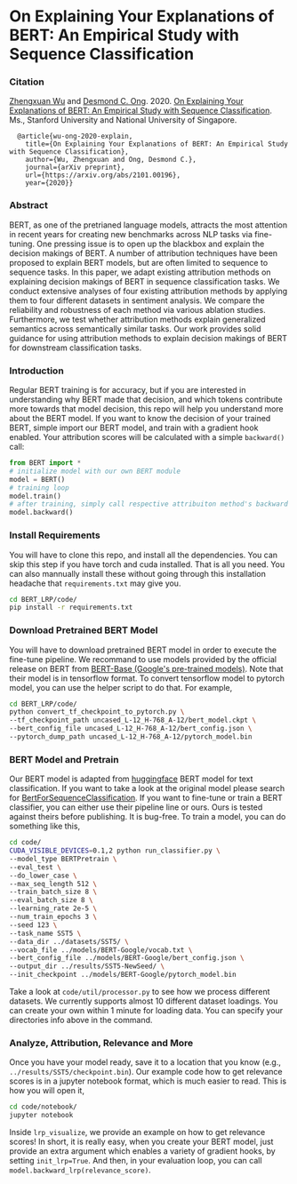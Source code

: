 # On Explaining Your Explanations of BERT: An Empirical Study with Sequence Classification

### Citation

[Zhengxuan Wu](http://zen-wu.social) and [Desmond C. Ong](https://web.stanford.edu/~dco/). 2020. [On Explaining Your Explanations of BERT: An Empirical Study with Sequence Classification](https://arxiv.org/abs/2101.00196). Ms., Stanford University and National University of Singapore.

```stex
  @article{wu-ong-2020-explain,
    title={On Explaining Your Explanations of BERT: An Empirical Study with Sequence Classification},
    author={Wu, Zhengxuan and Ong, Desmond C.},
    journal={arXiv preprint},
    url={https://arxiv.org/abs/2101.00196},
    year={2020}}
```

### Abstract
BERT, as one of the pretrianed language models, attracts the most attention in recent years for creating new benchmarks across NLP tasks via fine-tuning. One pressing issue is to open up the blackbox and explain the decision makings of BERT. A number of attribution techniques have been proposed to explain BERT models, but are often limited to sequence to sequence tasks. In this paper, we adapt existing attribution methods on explaining decision makings of BERT in sequence classification tasks. We conduct extensive analyses of four existing attribution methods by applying them to four different datasets in sentiment analysis. We compare the reliability and robustness of each method via various ablation studies. Furthermore, we test whether attribution methods explain generalized semantics across semantically similar tasks. Our work provides solid guidance for using attribution methods to explain decision makings of BERT for downstream classification tasks.

### Introduction
Regular BERT training is for accuracy, but if you are interested in understanding why BERT made that decision, and which tokens contribute more towards that model decision, this repo will help you understand more about the BERT model. If you want to know the decision of your trained BERT, simple import our BERT model, and train with a gradient hook enabled. Your attribution scores will be calculated with a simple ``backward()`` call:
```python
from BERT import *
# initialize model with our own BERT module
model = BERT()
# training loop
model.train()
# after training, simply call respective attribuiton method's backward function
model.backward()
```

### Install Requirements
You will have to clone this repo, and install all the dependencies. You can skip this step if you have torch and cuda installed. That is all you need. You can also mannually install these without going through this installation headache that ``requirements.txt`` may give you.
```bash
cd BERT_LRP/code/
pip install -r requirements.txt
```

### Download Pretrained BERT Model
You will have to download pretrained BERT model in order to execute the fine-tune pipeline. We recommand to use models provided by the official release on BERT from [BERT-Base (Google's pre-trained models)](https://github.com/google-research/bert). Note that their model is in tensorflow format. To convert tensorflow model to pytorch model, you can use the helper script to do that. For example,
```bash
cd BERT_LRP/code/
python convert_tf_checkpoint_to_pytorch.py \
--tf_checkpoint_path uncased_L-12_H-768_A-12/bert_model.ckpt \
--bert_config_file uncased_L-12_H-768_A-12/bert_config.json \
--pytorch_dump_path uncased_L-12_H-768_A-12/pytorch_model.bin
```

### BERT Model and Pretrain
Our BERT model is adapted from [huggingface](https://github.com/huggingface/transformers) BERT model for text classification. If you want to take a look at the original model please search for [BertForSequenceClassification](https://github.com/huggingface/transformers/blob/master/src/transformers/modeling_bert.py). If you want to fine-tune or train a BERT classifier, you can either use their pipeline line or ours. Ours is tested against theirs before publishing. It is bug-free. To train a model, you can do something like this,
```bash
cd code/
CUDA_VISIBLE_DEVICES=0.1,2 python run_classifier.py \
--model_type BERTPretrain \
--eval_test \
--do_lower_case \
--max_seq_length 512 \
--train_batch_size 8 \
--eval_batch_size 8 \
--learning_rate 2e-5 \
--num_train_epochs 3 \
--seed 123 \
--task_name SST5 \
--data_dir ../datasets/SST5/ \
--vocab_file ../models/BERT-Google/vocab.txt \
--bert_config_file ../models/BERT-Google/bert_config.json \
--output_dir ../results/SST5-NewSeed/ \
--init_checkpoint ../models/BERT-Google/pytorch_model.bin
```
Take a look at ``code/util/processor.py`` to see how we process different datasets. We currently supports almost 10 different dataset loadings. You can create your own within 1 minute for loading data. You can specify your directories info above in the command.

### Analyze, Attribution, Relevance and More
Once you have your model ready, save it to a location that you know (e.g., ``../results/SST5/checkpoint.bin``). Our example code how to get relevance scores is in a jupyter notebook format, which is much easier to read. This is how you will open it,
```bash
cd code/notebook/
jupyter notebook
```
Inside ``lrp_visualize``, we provide an example on how to get relevance scores! In short, it is really easy, when you create your BERT model, just provide an extra argument which enables a variety of gradient hooks, by setting ``init_lrp=True``. And then, in your evaluation loop, you can call ``model.backward_lrp(relevance_score)``.

